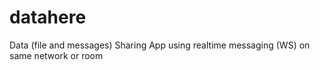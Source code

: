 # datahere
Data (file and messages) Sharing App using realtime messaging (WS) on same network or room 
